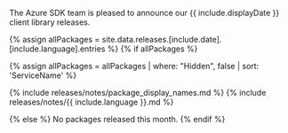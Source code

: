 The Azure SDK team is pleased to announce our {{ include.displayDate }} client library releases.

{% assign allPackages = site.data.releases.[include.date].[include.language].entries %}
{% if allPackages %}

{% assign allPackages = allPackages | where: "Hidden", false | sort: 'ServiceName' %}

{% include releases/notes/package_display_names.md %}
{% include releases/notes/{{ include.language }}.md %}

{% else %}
No packages released this month.
{% endif %}